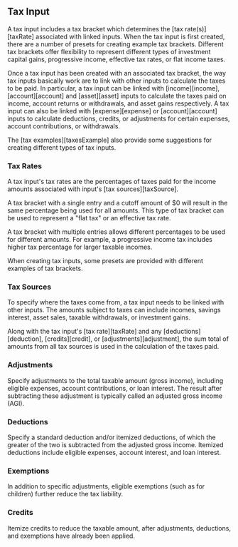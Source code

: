 ## Tax Input

A tax input includes a tax bracket which determines the [tax rate(s)][taxRate] associated with linked inputs. When the tax input is first created, there are a number of presets for creating example tax brackets. Different tax brackets offer flexibility to represent different types of investment capital gains, progressive income, effective tax rates, or flat income taxes.

Once a tax input has been created with an associated tax bracket, the way tax inputs basically work are to link with other inputs to calculate the taxes to be paid. In particular, a tax input can be linked with [income][income],[account][account] and [asset][asset] inputs to calculate the taxes paid on income, account returns or withdrawals, and asset gains respectively. A tax input can also be linked with [expense][expense] or [account][account] inputs to calculate deductions, credits, or adjustments for certain expenses, account contributions, or withdrawals.

The [tax examples][taxesExample] also provide some suggestions for creating different types of tax inputs.

### Tax Rates

A tax input's tax rates are the percentages of taxes paid for the income amounts
associated with input's [tax sources][taxSource]. 

A tax bracket with a single entry and a cutoff amount of $0 will result in the same percentage
being used for all amounts. This type of tax bracket can be used to
represent a "flat tax" or an effective tax rate.  

A tax bracket with multiple entries allows different percentages to be used for different amounts.
For example, a progressive income tax includes higher tax percentage for larger taxable incomes.

When creating tax inputs, some presets are provided with different examples of tax brackets.

### Tax Sources

To specify where the taxes come from, a tax input needs to be linked with other inputs.
The amounts subject to taxes can include incomes, savings interest, 
asset sales, taxable withdrawals, or investment gains.

Along with the tax input's [tax rate][taxRate] and any [deductions][deduction], [credits][credit],
or [adjustments][adjustment], the sum total of amounts from all tax sources
is used in the calculation of the taxes paid.

### Adjustments

Specify adjustments to the total taxable amount (gross income), including 
eligible expenses, account contributions, or loan interest. The result 
after subtracting these adjustment is typically called an 
adjusted gross income (AGI).

### Deductions

Specify a standard deduction and/or itemized deductions, of which the greater of 
the two is subtracted from the adjusted gross income. Itemized deductions 
include eligible expenses, account interest, and loan interest.

### Exemptions

In addition to specific adjustments, eligible exemptions 
(such as for children) further reduce the tax liability.

### Credits

Itemize credits to reduce the taxable amount, after adjustments, 
deductions, and exemptions have already been applied.

